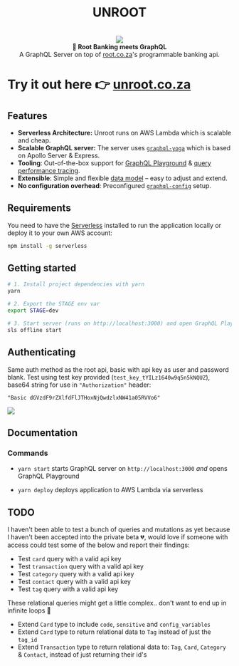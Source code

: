 <h1 align="center"><strong>UNROOT</strong></h1>

<br />

<div align="center"><img src="https://imgur.com/1MfnLVl.png" /></div>

<div align="center"><strong>🚀 Root Banking meets GraphQL</strong></div>
<div align="center">A GraphQL Server on top of <a href="https://root.co.za">root.co.za</a>'s programmable banking api.</div>

# Try it out here 👉 [unroot.co.za](https://unroot.co.za)

## Features
- **Serverless Architecture:** Unroot runs on AWS Lambda which is scalable and cheap.
- **Scalable GraphQL server:** The server uses [`graphql-yoga`](https://github.com/prisma/graphql-yoga) which is based on Apollo Server & Express.
- **Tooling**: Out-of-the-box support for [GraphQL Playground](https://github.com/prisma/graphql-playground) & [query performance tracing](https://github.com/apollographql/apollo-tracing).
- **Extensible**: Simple and flexible [data model](./src/schema.graphql) – easy to adjust and extend.
- **No configuration overhead**: Preconfigured [`graphql-config`](https://github.com/prisma/graphql-config) setup.

## Requirements

You need to have the [Serverless](https://github.com/serverless/serverless/) installed to run the application locally or deploy it to your own AWS account:

```sh
npm install -g serverless
```

## Getting started

```sh
# 1. Install project dependencies with yarn
yarn

# 2. Export the STAGE env var
export STAGE=dev

# 3. Start server (runs on http://localhost:3000) and open GraphQL Playground
sls offline start
```

## Authenticating
Same auth method as the root api, basic with api key as user and password blank.
Test using test key provided (`test_key_tYILz1640w9q5n5kNQUZ`), base64 string for use in `"Authorization"` header: 

`"Basic dGVzdF9rZXlfdFlJTHoxNjQwdzlxNW41a05RVVo6"`

![](https://imgur.com/hElq68i.png)

## Documentation

### Commands

- `yarn start` starts GraphQL server on `http://localhost:3000` _and_ opens GraphQL Playground

- `yarn deploy` deploys application to AWS Lambda via serverless

## TODO
I haven't been able to test a bunch of queries and mutations as yet because I haven't been accepted into the private beta 💔, would love if someone with access could test some of the below and report their findings:

- Test `card` query with a valid api key
- Test `transaction` query with a valid api key
- Test `category` query with a valid api key
- Test `contact` query with a valid api key
- Test `tag` query with a valid api key

These relational queries might get a little complex.. don't want to end up in infinite loops 🤔
- Extend `Card` type to include `code`, `sensitive` and `config_variables`
- Extend `Card` type to return relational data to `Tag` instead of just the `tag_id`
- Extend `Transaction` type to return relational data to: `Tag`, `Card`, `Category` & `Contact`, instead of just returning their id's
